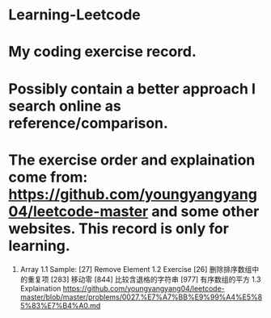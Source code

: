 # Learning-Leetcode
# My coding exercise record.
# Possibly contain a better approach I search online as reference/comparison.
# The exercise order and explaination come from: https://github.com/youngyangyang04/leetcode-master and some other websites. This record is only for learning.

1. Array
  1.1 Sample: [27] Remove Element
  1.2 Exercise 
    [26] 删除排序数组中的重复项
    [283] 移动零
    [844] 比较含退格的字符串
    [977] 有序数组的平方
  1.3 Explaination
    https://github.com/youngyangyang04/leetcode-master/blob/master/problems/0027.%E7%A7%BB%E9%99%A4%E5%85%83%E7%B4%A0.md
